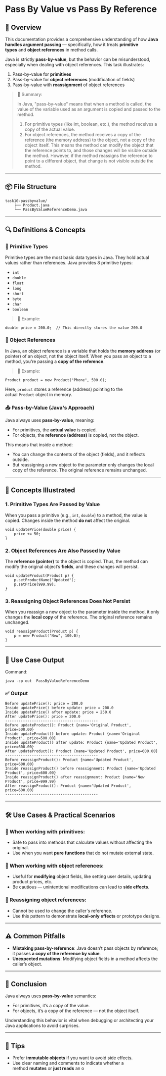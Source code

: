 # **Pass By Value vs Pass By Reference**

## **📘 Overview**

This documentation provides a comprehensive understanding of how **Java handles argument passing** — specifically, how it treats **primitive types** and **object references** in method calls.

Java is strictly **pass-by-value**, but the behavior can be misunderstood, especially when dealing with object references. This task illustrates:

1. Pass-by-value for **primitives**
2. Pass-by-value for **object references** (modification of fields)
3. Pass-by-value with **reassignment** of object references

> 📌 Summary:
>
> In Java, "pass-by-value" means that when a method is called, the value of the variable used as an argument is copied and passed to the method.
> 1. For primitive types (like int, boolean, etc.), the method receives a copy of the actual value. 
>2.  For object references, the method receives a copy of the reference (the memory address) to the object, not a copy of the object itself. This means the method can modify the object that the reference points to, and those changes will be visible outside the method. However, if the method reassigns the reference to point to a different object, that change is not visible outside the method.

---

## **📦 File Structure**

```
task10-passbyvalue/
    ├── Product.java
    └── PassByValueReferenceDemo.java
```

---

## **🔍 Definitions & Concepts**

### **🧮 Primitive Types**

Primitive types are the most basic data types in Java. They hold actual values rather than references. Java provides 8 primitive types:

* `int`
* `double`
* `float`
* `long`
* `short`
* `byte`
* `char`
* `boolean`

> 📌 Example:

```
double price = 200.0;  // This directly stores the value 200.0
```

### **🧱 Object References**

In Java, an object reference is a variable that holds the **memory address** (or pointer) of an object, not the object itself. When you pass an object to a method, you're passing a **copy of the reference**.

> 📌 Example:

```
Product product = new Product("Phone", 500.0);
```

Here, `product` stores a reference (address) pointing to the actual `Product` object in memory.

### **📤 Pass-by-Value (Java's Approach)**

Java always uses **pass-by-value**, meaning:

* For primitives, the **actual value** is copied.
* For objects, the **reference (address)** is copied, not the object.

This means that inside a method:

* You can change the contents of the object (fields), and it reflects outside.
* But reassigning a new object to the parameter only changes the local copy of the reference. The original reference remains unchanged.

---

## **🧠 Concepts Illustrated**

### **1. Primitive Types Are Passed by Value**

When you pass a primitive (e.g., `int`, `double`) to a method, the value is copied. Changes inside the method **do not** affect the original.

```
void updatePrice(double price) {
    price += 50;
}
```

### **2. Object References Are Also Passed by Value**

The **reference (pointer)** to the object is copied. Thus, the method can modify the original object’s **fields**, and these changes will persist.

```
void updateProduct(Product p) {
    p.setProductName("Updated");
    p.setPrice(999.99);
}
```

### **3. Reassigning Object References Does Not Persist**

When you reassign a new object to the parameter inside the method, it only changes the **local copy** of the reference. The original reference remains unchanged.

```
void reassignProduct(Product p) {
    p = new Product("New", 100.0);
}
```

---

## **🧪 Use Case Output**

Command:

```
java -cp out  PassByValueReferenceDemo
```

### **✅ Output**

```
Before updatePrice(): price = 200.0
Inside updatePrice() before update: price = 200.0
Inside updatePrice() after update: price = 250.0
After updatePrice(): price = 200.0
------------------------------------------
Before updateProduct(): Product {name='Original Product', price=500.00}
Inside updateProduct() before update: Product {name='Original Product', price=500.00}
Inside updateProduct() after update: Product {name='Updated Product', price=600.00}
After updateProduct(): Product {name='Updated Product', price=600.00}
------------------------------------------
Before reassignProduct(): Product {name='Updated Product', price=600.00}
Inside reassignProduct() before reassignment: Product {name='Updated Product', price=600.00}
Inside reassignProduct() after reassignment: Product {name='New Product', price=999.99}
After reassignProduct(): Product {name='Updated Product', price=600.00}
------------------------------------------
```

---

## **🛠️ Use Cases & Practical Scenarios**

### **🔧 When working with primitives:**

* Safe to pass into methods that calculate values without affecting the original.
* Use when you want **pure functions** that do not mutate external state.

### **🧩 When working with object references:**

* Useful for **modifying** object fields, like setting user details, updating product prices, etc.
* Be cautious — unintentional modifications can lead to **side effects**.

### **🧨 Reassigning object references:**

* Cannot be used to change the caller's reference.
* Use this pattern to demonstrate **local-only effects** or prototype designs.

---

## **⚠️ Common Pitfalls**

* **Mistaking pass-by-reference**: Java doesn’t pass objects by reference; it passes **a copy of the reference by value**.
* **Unexpected mutations**: Modifying object fields in a method affects the caller’s object.

---

## **🧭 Conclusion**

Java always uses **pass-by-value** semantics:

* For primitives, it’s a copy of the value.
* For objects, it’s a copy of the reference — not the object itself.

Understanding this behavior is vital when debugging or architecting your Java applications to avoid surprises.

---

## **📌 Tips**

* Prefer **immutable objects** if you want to avoid side effects.
* Use clear naming and comments to indicate whether a method **mutates** or **just reads** an o

